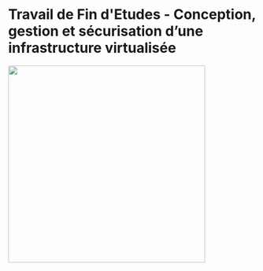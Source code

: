# Travail de Fin d'Etudes - Conception, gestion et sécurisation d’une infrastructure virtualisée
<img src="https://upload.wikimedia.org/wikipedia/commons/thumb/2/24/Ansible_logo.svg/1200px-Ansible_logo.svg.png" width="400" height="400" align="center">
